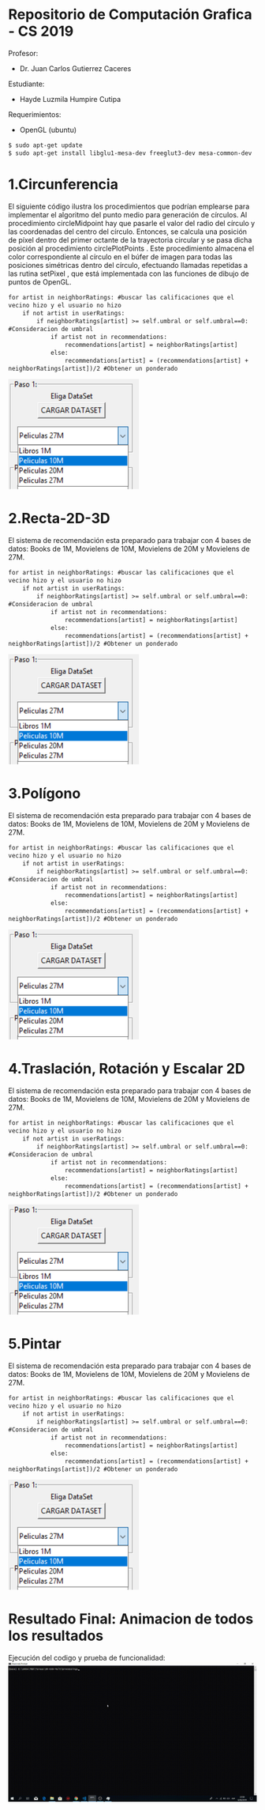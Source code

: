# Repositorio de Computación Grafica - CS 2019
Profesor: 
- Dr. Juan Carlos Gutierrez Caceres

Estudiante:
- Hayde Luzmila Humpire Cutipa

Requerimientos:
- OpenGL (ubuntu)
```
$ sudo apt-get update
$ sudo apt-get install libglu1-mesa-dev freeglut3-dev mesa-common-dev
```

# 1.Circunferencia
El siguiente código ilustra los procedimientos que podrían emplearse para implementar el
algoritmo del punto medio para generación de círculos. Al procedimiento circleMidpoint hay que pasarle
el valor del radio del círculo y las coordenadas del centro del círculo. Entonces, se calcula una posición de
píxel dentro del primer octante de la trayectoria circular y se pasa dicha posición al procedimiento
circlePlotPoints . Este procedimiento almacena el color correspondiente al círculo en el búfer de imagen
para todas las posiciones simétricas dentro del círculo, efectuando llamadas repetidas a las rutina setPixel ,
que está implementada con las funciones de dibujo de puntos de OpenGL.
```
for artist in neighborRatings: #buscar las calificaciones que el vecino hizo y el usuario no hizo
    if not artist in userRatings:
        if neighborRatings[artist] >= self.umbral or self.umbral==0: #Consideracion de umbral
            if artist not in recommendations:
                recommendations[artist] = neighborRatings[artist]
            else:
                recommendations[artist] = (recommendations[artist] + neighborRatings[artist])/2 #Obtener un ponderado

```
![bd_disponibles](Imagenes/bd_disponibles.PNG)

# 2.Recta-2D-3D
El sistema de recomendación esta preparado para trabajar con 4 bases de datos: Books de 1M, Movielens de 10M, Movielens de 20M y Movielens de 27M.
```
for artist in neighborRatings: #buscar las calificaciones que el vecino hizo y el usuario no hizo
    if not artist in userRatings:
        if neighborRatings[artist] >= self.umbral or self.umbral==0: #Consideracion de umbral
            if artist not in recommendations:
                recommendations[artist] = neighborRatings[artist]
            else:
                recommendations[artist] = (recommendations[artist] + neighborRatings[artist])/2 #Obtener un ponderado

```
![bd_disponibles](Imagenes/bd_disponibles.PNG)

# 3.Polígono
El sistema de recomendación esta preparado para trabajar con 4 bases de datos: Books de 1M, Movielens de 10M, Movielens de 20M y Movielens de 27M.
```
for artist in neighborRatings: #buscar las calificaciones que el vecino hizo y el usuario no hizo
    if not artist in userRatings:
        if neighborRatings[artist] >= self.umbral or self.umbral==0: #Consideracion de umbral
            if artist not in recommendations:
                recommendations[artist] = neighborRatings[artist]
            else:
                recommendations[artist] = (recommendations[artist] + neighborRatings[artist])/2 #Obtener un ponderado

```
![bd_disponibles](Imagenes/bd_disponibles.PNG)

# 4.Traslación, Rotación y Escalar 2D
El sistema de recomendación esta preparado para trabajar con 4 bases de datos: Books de 1M, Movielens de 10M, Movielens de 20M y Movielens de 27M.
```
for artist in neighborRatings: #buscar las calificaciones que el vecino hizo y el usuario no hizo
    if not artist in userRatings:
        if neighborRatings[artist] >= self.umbral or self.umbral==0: #Consideracion de umbral
            if artist not in recommendations:
                recommendations[artist] = neighborRatings[artist]
            else:
                recommendations[artist] = (recommendations[artist] + neighborRatings[artist])/2 #Obtener un ponderado

```
![bd_disponibles](Imagenes/bd_disponibles.PNG)

# 5.Pintar
El sistema de recomendación esta preparado para trabajar con 4 bases de datos: Books de 1M, Movielens de 10M, Movielens de 20M y Movielens de 27M.

```
for artist in neighborRatings: #buscar las calificaciones que el vecino hizo y el usuario no hizo
    if not artist in userRatings:
        if neighborRatings[artist] >= self.umbral or self.umbral==0: #Consideracion de umbral
            if artist not in recommendations:
                recommendations[artist] = neighborRatings[artist]
            else:
                recommendations[artist] = (recommendations[artist] + neighborRatings[artist])/2 #Obtener un ponderado

```
![bd_disponibles](Imagenes/bd_disponibles.PNG)


# Resultado Final: Animacion de todos los resultados 
Ejecución del codigo y prueba de funcionalidad:
![](ejecucion_video.gif)



